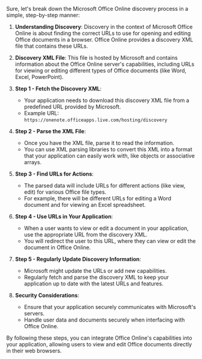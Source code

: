 Sure, let's break down the Microsoft Office Online discovery process in a simple, step-by-step manner:

1. **Understanding Discovery**: Discovery in the context of Microsoft Office Online is about finding the correct URLs to use for opening and editing Office documents in a browser. Office Online provides a discovery XML file that contains these URLs.

2. **Discovery XML File**: This file is hosted by Microsoft and contains information about the Office Online server's capabilities, including URLs for viewing or editing different types of Office documents (like Word, Excel, PowerPoint).

3. **Step 1 - Fetch the Discovery XML**:

   - Your application needs to download this discovery XML file from a predefined URL provided by Microsoft.
   - Example URL: `https://onenote.officeapps.live.com/hosting/discovery`

4. **Step 2 - Parse the XML File**:

   - Once you have the XML file, parse it to read the information.
   - You can use XML parsing libraries to convert this XML into a format that your application can easily work with, like objects or associative arrays.

5. **Step 3 - Find URLs for Actions**:

   - The parsed data will include URLs for different actions (like view, edit) for various Office file types.
   - For example, there will be different URLs for editing a Word document and for viewing an Excel spreadsheet.

6. **Step 4 - Use URLs in Your Application**:

   - When a user wants to view or edit a document in your application, use the appropriate URL from the discovery XML.
   - You will redirect the user to this URL, where they can view or edit the document in Office Online.

7. **Step 5 - Regularly Update Discovery Information**:

   - Microsoft might update the URLs or add new capabilities.
   - Regularly fetch and parse the discovery XML to keep your application up to date with the latest URLs and features.

8. **Security Considerations**:
   - Ensure that your application securely communicates with Microsoft's servers.
   - Handle user data and documents securely when interfacing with Office Online.

By following these steps, you can integrate Office Online's capabilities into your application, allowing users to view and edit Office documents directly in their web browsers.
